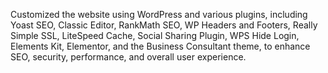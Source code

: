 Customized the website using WordPress and various plugins, including Yoast SEO, Classic Editor, RankMath SEO, WP Headers and Footers, Really Simple SSL, LiteSpeed Cache, Social Sharing Plugin, WPS Hide Login, Elements Kit, Elementor, and the Business Consultant theme, to enhance SEO, security, performance, and overall user experience.
